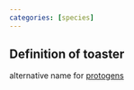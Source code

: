 ```yaml
---
categories: [species]
---
```


## Definition of toaster

alternative name for [protogens](./protogen)

